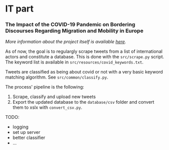 # IT part

### The Impact of the COVID-19 Pandemic on Bordering Discourses Regarding Migration and Mobility in Europe

_More information about the project itself is available [here](https://nccr-onthemove.ch/projects/the-impact-of-the-covid-19-pandemic-on-bordering-discourses-regarding-migration-and-mobility-in-europe/)._

As of now, the goal is to regulargly scrape tweets from a list of international actors and constitute a database. This is done with the `src/scrape.py` script. The keyword list is available in `src/resources/covid_keywords.txt`.

Tweets are classified as being about covid or not with a very basic keyword matching algorithm. See `src/common/classify.py`.

The process' pipeline is the following:

1. Scrape, classify and upload new tweets
2. Export the updated database to the `database/csv` folder and convert them to xslx with `convert_csv.py`.

TODO:

-   logging
-   set up server
-   better classifier
-   ...

